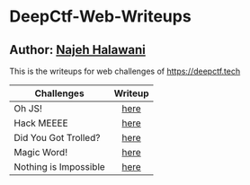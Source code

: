# DeepCtf-Web-Writeups
## Author: [Najeh Halawani](https://instagram.com/najeh_halawani)
This is the writeups for web challenges of https://deepctf.tech

| Challenges           | Writeup           |
| -------------        |:-------------:
| Oh JS!               | [here](https://github.com/najeh-halawani/DeepCtf-Web-Writeups/tree/master/Oh%20JS!)          |
| Hack MEEEE | [here](https://github.com/najeh-halawani/DeepCtf-Web-Writeups/tree/master/Hack%20MEEEE)          |
| Did You Got Trolled? | [here]()          |
| Magic Word!          | [here](https://github.com/najeh-halawani/DeepCtf-Web-Writeups/tree/master/Magic%20Word!)          |
| Nothing is Impossible| [here]()          |



